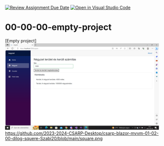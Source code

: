 [![Review Assignment Due Date](https://classroom.github.com/assets/deadline-readme-button-24ddc0f5d75046c5622901739e7c5dd533143b0c8e959d652212380cedb1ea36.svg)](https://classroom.github.com/a/Uqo7grL4)
[![Open in Visual Studio Code](https://classroom.github.com/assets/open-in-vscode-718a45dd9cf7e7f842a935f5ebbe5719a5e09af4491e668f4dbf3b35d5cca122.svg)](https://classroom.github.com/online_ide?assignment_repo_id=12059331&assignment_repo_type=AssignmentRepo)
# 00-00-00-empty-project
[Empty project]
![alt text](https://github.com/2023-2024-CSARP-Desktop/csarp-blazor-mvvm-01-02-00-dilog-squere-Szabi20/blob/main/square.png)https://github.com/2023-2024-CSARP-Desktop/csarp-blazor-mvvm-01-02-00-dilog-squere-Szabi20/blob/main/square.png
 
